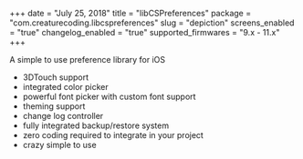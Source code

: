 +++
date = "July 25, 2018"
title = "libCSPreferences"
package = "com.creaturecoding.libcspreferences"
slug = "depiction"
screens_enabled = "true"
changelog_enabled = "true"
supported_firmwares = "9.x - 11.x"
+++

A simple to use preference library for iOS

- 3DTouch support
- integrated color picker
- powerful font picker with custom font support
- theming support
- change log controller
- fully integrated backup/restore system
- zero coding required to integrate in your project
- crazy simple to use
